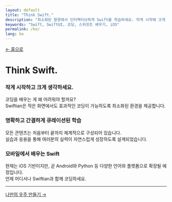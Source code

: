 ```yaml
---
layout: default
title: "Think Swift."
description: "최소화된 환경에서 인터랙티브하게 Swift를 학습하세요. 작게 시작해 크게 생각하고, 단계별로 코딩을 마스터하세요."
keywords: "Swift, SwiftUI, 코딩, 스위프트 배우기, iOS"
permalink: /ko/
lang: ko
---
```


[← 홈으로](/ko/)

# Think Swift.

### 작게 시작하고 크게 생각하세요.
코딩을 배우는 게 왜 어려워야 할까요?  
Swiftian은 작은 화면에서도 효과적인 코딩이 가능하도록 최소화된 환경을 제공합니다.

### 명확하고 간결하게 큐레이션된 학습
모든 콘텐츠는 처음부터 끝까지 체계적으로 구성되어 있습니다.  
실습과 응용을 통해 여러분의 실력이 자연스럽게 성장하도록 설계되었습니다.

### 모바일에서 배우는 Swift
현재는 iOS 기반이지만, 곧 Android와 Python 등 다양한 언어와 플랫폼으로 확장될 예정입니다.  
언제 어디서나 Swiftian과 함께 코딩하세요.

---

[나만의 우주 만들기 →](/ko/universe/)
